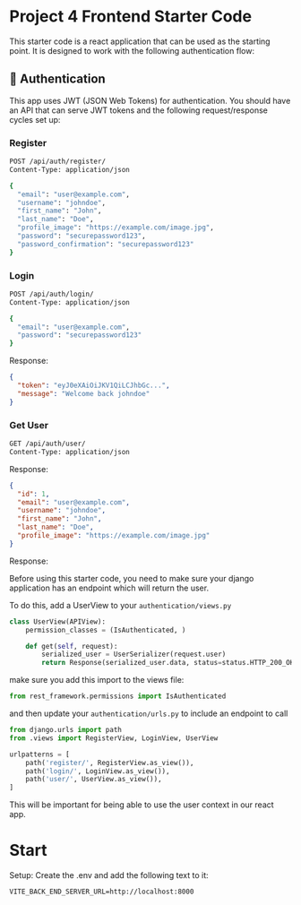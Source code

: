 # Project 4 Frontend Starter Code

This starter code is a react application that can be used as the starting point. It is designed to work with the following authentication flow:

## 🔐 Authentication

This app uses JWT (JSON Web Tokens) for authentication. You should have an API that can serve JWT tokens and the following request/response cycles set up:

### Register

```bash
POST /api/auth/register/
Content-Type: application/json

{
  "email": "user@example.com",
  "username": "johndoe",
  "first_name": "John",
  "last_name": "Doe",
  "profile_image": "https://example.com/image.jpg",
  "password": "securepassword123",
  "password_confirmation": "securepassword123"
}
```

### Login

```bash
POST /api/auth/login/
Content-Type: application/json

{
  "email": "user@example.com",
  "password": "securepassword123"
}
```

Response:

```json
{
  "token": "eyJ0eXAiOiJKV1QiLCJhbGc...",
  "message": "Welcome back johndoe"
}
```

### Get User

```bash
GET /api/auth/user/
Content-Type: application/json
```

Response:

```json
{
  "id": 1,
  "email": "user@example.com",
  "username": "johndoe",
  "first_name": "John",
  "last_name": "Doe",
  "profile_image": "https://example.com/image.jpg"
}
```

Response:

Before using this starter code, you need to make sure your django application has an endpoint which will return the user.

To do this, add a UserView to your `authentication/views.py`

```python
class UserView(APIView):
    permission_classes = (IsAuthenticated, )

    def get(self, request):
        serialized_user = UserSerializer(request.user)
        return Response(serialized_user.data, status=status.HTTP_200_OK)
```

make sure you add this import to the views file:

```python
from rest_framework.permissions import IsAuthenticated
```

and then update your `authentication/urls.py` to include an endpoint to call

```python
from django.urls import path
from .views import RegisterView, LoginView, UserView

urlpatterns = [
    path('register/', RegisterView.as_view()),
    path('login/', LoginView.as_view()),
    path('user/', UserView.as_view()),
]
```

This will be important for being able to use the user context in our react app.

# Start

Setup: Create the .env and add the following text to it:

```plaintext
VITE_BACK_END_SERVER_URL=http://localhost:8000
```
